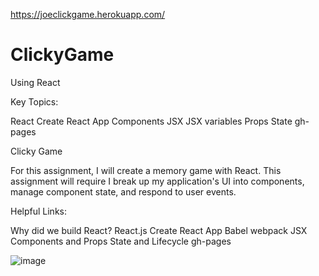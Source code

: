 https://joeclickgame.herokuapp.com/
# ClickyGame

Using React



Key Topics:

React
Create React App
Components
JSX
JSX variables
Props
State
gh-pages

Clicky Game

For this assignment, I will create a memory game with React. This assignment will require I break up my application's UI into components, manage component state, and respond to user events.


Helpful Links:

Why did we build React?
React.js
Create React App
Babel
webpack
JSX
Components and Props
State and Lifecycle
gh-pages

![image](https://user-images.githubusercontent.com/46582302/65397785-e9d34400-dd80-11e9-918d-95318694fa85.png)
